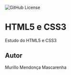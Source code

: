 ![GitHub License](https://img.shields.io/github/license/mmendoncamascarenha/site)


# HTML5 e CSS3 
Estudo do HTML5 e CSS3
## Autor
Murillo Mendonça Mascarenha
